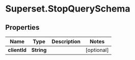 # Superset.StopQuerySchema

## Properties
Name | Type | Description | Notes
------------ | ------------- | ------------- | -------------
**clientId** | **String** |  | [optional] 
